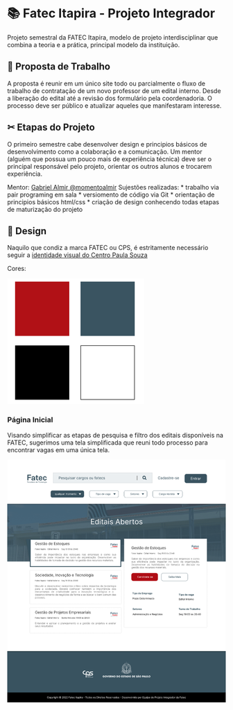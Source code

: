 # 📚 Fatec Itapira - Projeto Integrador

Projeto semestral da FATEC Itapira, modelo de projeto interdisciplinar
que combina a teoria e a prática, principal modelo da instituição.

## 💭 Proposta de Trabalho

A proposta é reunir em um único site todo ou parcialmente
o fluxo de trabalho de contratação de um novo professor de um edital interno.
Desde a liberação do edital até a revisão dos formulário pela coordenadoria.
O processo deve ser público e atualizar aqueles que manifestaram interesse.

## ✂ Etapas do Projeto

O primeiro semestre cabe desenvolver design e principios básicos de desenvolvimento como a colaboração e a comunicação.
Um mentor (alguém que possua um pouco mais de experiência técnica) deve ser o principal
responsável pelo projeto, orientar os outros alunos e trocarem experiência.

Mentor: [Gabriel Almir @momentoalmir](https://github.com/momentoalmir)
Sujestões realizadas:
    * trabalho via pair programing em sala
    * versiomento de código via Git
    * orientação de principios básicos html/css
    * criação de design conhecendo todas etapas de maturização do projeto

## 🎨 Design

Naquilo que condiz a marca FATEC ou CPS, é estritamente necessário seguir
a [identidade visual do Centro Paula Souza](https://bkpsitecpsnew.blob.core.windows.net/uploadsitecps/sites/1/2022/05/manual_centro_paula_souza_gestao2019_atualizado_mes05.pdf)

Cores:

![Cores Padronizadas FATEC](./docs/img/cores_padronizadas_cps.png "Centro Paula Souza - Identidade Visual - Cores")

### Página Inicial

Visando simplificar as etapas de pesquisa e filtro dos editais disponíveis na FATEC,
sugerimos uma tela simplificada que reuni todo processo para encontrar vagas em uma única tela.

![Página Inicial](./docs/img/pagina_inicial.png "Portal de Editais - Página Inicial")
